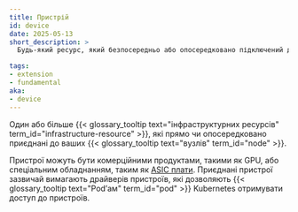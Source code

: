 ```yaml
---
title: Пристрій
id: device
date: 2025-05-13
short_description: >
  Будь-який ресурс, який безпосередньо або опосередковано підключений до вузлів вашого кластера, наприклад, GPU або інші плати.

tags:
- extension
- fundamental
aka:
- device
---
```

Один або більше {{< glossary_tooltip text="інфраструктурних ресурсів" term_id="infrastructure-resource" >}}, які прямо чи опосередковано приєднані до ваших {{< glossary_tooltip text="вузлів" term_id="node" >}}.

<!--more-->

Пристрої можуть бути комерційними продуктами, такими як GPU, або спеціальним обладнанням, таким як [ASIC плати](https://uk.wikipedia.org/wiki/ASIC). Приєднані пристрої зазвичай вимагають драйверів пристроїв, які дозволяють {{< glossary_tooltip text="Podʼам" term_id="pod" >}} Kubernetes отримувати доступ до пристроїв.
